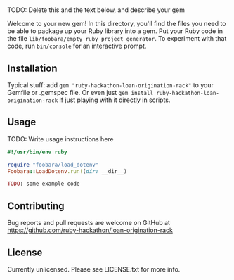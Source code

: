 # 

TODO: Delete this and the text below, and describe your gem

Welcome to your new gem! In this directory, you'll find the files you need to be able to package up your Ruby library
into a gem. Put your Ruby code in the file `lib/foobara/empty_ruby_project_generator`. To experiment with that code,
run `bin/console` for an interactive prompt.


## Installation

Typical stuff: add `gem "ruby-hackathon-loan-origination-rack"` to your Gemfile or .gemspec file. Or even just
`gem install ruby-hackathon-loan-origination-rack` if just playing with it directly in scripts.

## Usage

TODO: Write usage instructions here

```ruby
#!/usr/bin/env ruby

require "foobara/load_dotenv"
Foobara::LoadDotenv.run!(dir: __dir__)

TODO: some example code
```
## Contributing

Bug reports and pull requests are welcome on GitHub
at https://github.com/ruby-hackathon/loan-origination-rack

## License

Currently unlicensed. Please see LICENSE.txt for more info.
